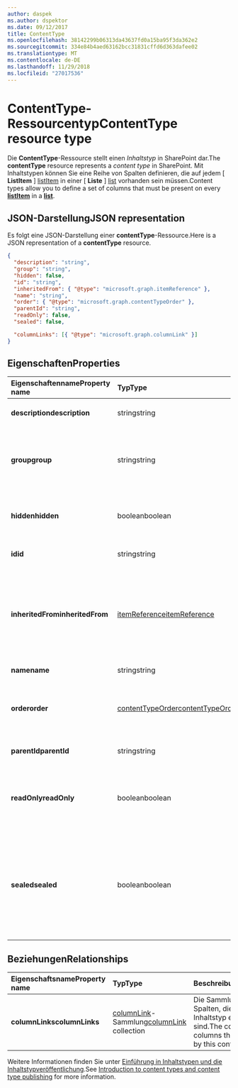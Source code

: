 ```yaml
---
author: daspek
ms.author: dspektor
ms.date: 09/12/2017
title: ContentType
ms.openlocfilehash: 38142299b06313da43637fd0a15ba95f3da362e2
ms.sourcegitcommit: 334e84b4aed63162bcc31831cffd6d363dafee02
ms.translationtype: MT
ms.contentlocale: de-DE
ms.lasthandoff: 11/29/2018
ms.locfileid: "27017536"
---
```

# <a name="contenttype-resource-type"></a><span data-ttu-id="947cf-102">ContentType-Ressourcentyp</span><span class="sxs-lookup"><span data-stu-id="947cf-102">ContentType resource type</span></span>

<span data-ttu-id="947cf-103">Die **ContentType**-Ressource stellt einen _Inhaltstyp_ in SharePoint dar.</span><span class="sxs-lookup"><span data-stu-id="947cf-103">The **contentType** resource represents a _content type_ in SharePoint.</span></span>
<span data-ttu-id="947cf-104">Mit Inhaltstypen können Sie eine Reihe von Spalten definieren, die auf jedem [ **ListItem** ] [ listItem] in einer [ **Liste** ] [list] vorhanden sein müssen.</span><span class="sxs-lookup"><span data-stu-id="947cf-104">Content types allow you to define a set of columns that must be present on every [**listItem**][listItem] in a [**list**][list].</span></span>

[list]: list.md
[listItem]: listitem.md

## <a name="json-representation"></a><span data-ttu-id="947cf-105">JSON-Darstellung</span><span class="sxs-lookup"><span data-stu-id="947cf-105">JSON representation</span></span>

<span data-ttu-id="947cf-106">Es folgt eine JSON-Darstellung einer **contentType**-Ressource.</span><span class="sxs-lookup"><span data-stu-id="947cf-106">Here is a JSON representation of a **contentType** resource.</span></span>
<!-- {
  "blockType": "resource",
 "baseType": "microsoft.graph.entity",
 "@odata.type": "microsoft.graph.contentType" } -->

```json
{
  "description": "string",
  "group": "string",
  "hidden": false,
  "id": "string",
  "inheritedFrom": { "@type": "microsoft.graph.itemReference" },
  "name": "string",
  "order": { "@type": "microsoft.graph.contentTypeOrder" },
  "parentId": "string",
  "readOnly": false,
  "sealed": false,

  "columnLinks": [{ "@type": "microsoft.graph.columnLink" }]
}
```

## <a name="properties"></a><span data-ttu-id="947cf-107">Eigenschaften</span><span class="sxs-lookup"><span data-stu-id="947cf-107">Properties</span></span>

| <span data-ttu-id="947cf-108">Eigenschaftenname</span><span class="sxs-lookup"><span data-stu-id="947cf-108">Property name</span></span>     | <span data-ttu-id="947cf-109">Typ</span><span class="sxs-lookup"><span data-stu-id="947cf-109">Type</span></span>                 | <span data-ttu-id="947cf-110">Beschreibung</span><span class="sxs-lookup"><span data-stu-id="947cf-110">Description</span></span>
|:------------------|:---------------------|:----------------------------------
| <span data-ttu-id="947cf-111">**description**</span><span class="sxs-lookup"><span data-stu-id="947cf-111">**description**</span></span>   | <span data-ttu-id="947cf-112">string</span><span class="sxs-lookup"><span data-stu-id="947cf-112">string</span></span>               | <span data-ttu-id="947cf-113">Der beschreibende Text für das Element.</span><span class="sxs-lookup"><span data-stu-id="947cf-113">The descriptive text for the item.</span></span>
| <span data-ttu-id="947cf-114">**group**</span><span class="sxs-lookup"><span data-stu-id="947cf-114">**group**</span></span>         | <span data-ttu-id="947cf-115">string</span><span class="sxs-lookup"><span data-stu-id="947cf-115">string</span></span>               | <span data-ttu-id="947cf-116">Der Name der Gruppe, der dieser Inhaltstyp angehört.</span><span class="sxs-lookup"><span data-stu-id="947cf-116">The name of the group this content type belongs to.</span></span> <span data-ttu-id="947cf-117">Dadurch können dazugehörige Inhaltstypen einfacher organisiert werden.</span><span class="sxs-lookup"><span data-stu-id="947cf-117">Helps organize related content types.</span></span>
| <span data-ttu-id="947cf-118">**hidden**</span><span class="sxs-lookup"><span data-stu-id="947cf-118">**hidden**</span></span>        | <span data-ttu-id="947cf-119">boolean</span><span class="sxs-lookup"><span data-stu-id="947cf-119">boolean</span></span>              | <span data-ttu-id="947cf-120">Gibt an, ob der Inhaltstyp im Menü 'Neu' der Liste ausgeblendet ist.</span><span class="sxs-lookup"><span data-stu-id="947cf-120">Indicates whether the content type is hidden in the list's 'New' menu.</span></span>
| <span data-ttu-id="947cf-121">**id**</span><span class="sxs-lookup"><span data-stu-id="947cf-121">**id**</span></span>            | <span data-ttu-id="947cf-122">string</span><span class="sxs-lookup"><span data-stu-id="947cf-122">string</span></span>               | <span data-ttu-id="947cf-123">Der eindeutige Bezeichner des Inhaltstyps.</span><span class="sxs-lookup"><span data-stu-id="947cf-123">The unique identifier of the content type.</span></span>
| <span data-ttu-id="947cf-124">**inheritedFrom**</span><span class="sxs-lookup"><span data-stu-id="947cf-124">**inheritedFrom**</span></span> | <span data-ttu-id="947cf-125">[itemReference][]</span><span class="sxs-lookup"><span data-stu-id="947cf-125">[itemReference][]</span></span>    | <span data-ttu-id="947cf-126">Wenn dieses Inhaltstyps aus einem anderen Bereich (z. B. eine Website) übernommen wurde, wird ein Verweis auf das Element angezeigt, in dem der Inhaltstyp definiert ist.</span><span class="sxs-lookup"><span data-stu-id="947cf-126">If this content type is inherited from another scope (like a site), provides a reference to the item where the content type is defined.</span></span>
| <span data-ttu-id="947cf-127">**name**</span><span class="sxs-lookup"><span data-stu-id="947cf-127">**name**</span></span>          | <span data-ttu-id="947cf-128">string</span><span class="sxs-lookup"><span data-stu-id="947cf-128">string</span></span>               | <span data-ttu-id="947cf-129">Der Name des Inhaltstyps.</span><span class="sxs-lookup"><span data-stu-id="947cf-129">The name of the content type.</span></span>
| <span data-ttu-id="947cf-130">**order**</span><span class="sxs-lookup"><span data-stu-id="947cf-130">**order**</span></span>         | <span data-ttu-id="947cf-131">[contentTypeOrder][]</span><span class="sxs-lookup"><span data-stu-id="947cf-131">[contentTypeOrder][]</span></span> | <span data-ttu-id="947cf-132">Gibt die Reihenfolge, in welcher der Inhaltstyp in der Auswahl-Benutzeroberfläche angezeigt wird.</span><span class="sxs-lookup"><span data-stu-id="947cf-132">Specifies the order in which the content type appears in the selection UI.</span></span>
| <span data-ttu-id="947cf-133">**parentId**</span><span class="sxs-lookup"><span data-stu-id="947cf-133">**parentId**</span></span>      | <span data-ttu-id="947cf-134">string</span><span class="sxs-lookup"><span data-stu-id="947cf-134">string</span></span>               | <span data-ttu-id="947cf-135">Der eindeutige Bezeichner des Inhaltstyps.</span><span class="sxs-lookup"><span data-stu-id="947cf-135">The unique identifier of the content type.</span></span>
| <span data-ttu-id="947cf-136">**readOnly**</span><span class="sxs-lookup"><span data-stu-id="947cf-136">**readOnly**</span></span>      | <span data-ttu-id="947cf-137">boolean</span><span class="sxs-lookup"><span data-stu-id="947cf-137">boolean</span></span>              | <span data-ttu-id="947cf-138">`true` gibt an, dass der Inhaltstyp erst geändert werden kann, nachdem der Wert auf `false` festgelegt wurde.</span><span class="sxs-lookup"><span data-stu-id="947cf-138">If `true`, the content type cannot be modified unless this value is first set to `false`.</span></span>
| <span data-ttu-id="947cf-139">**sealed**</span><span class="sxs-lookup"><span data-stu-id="947cf-139">**sealed**</span></span>        | <span data-ttu-id="947cf-140">boolean</span><span class="sxs-lookup"><span data-stu-id="947cf-140">boolean</span></span>              | <span data-ttu-id="947cf-141">`true` gibt an, dass der Inhaltstyp nicht von Benutzern oder über Push-Down-Vorgänge geändert werden kann.</span><span class="sxs-lookup"><span data-stu-id="947cf-141">If `true`, the content type cannot be modified by users or through push-down operations.</span></span> <span data-ttu-id="947cf-142">Nur Websitesammlungsadministratoren können Inhaltstypen versiegeln oder entsiegeln.</span><span class="sxs-lookup"><span data-stu-id="947cf-142">Only site collection administrators can seal or unseal content types.</span></span>

## <a name="relationships"></a><span data-ttu-id="947cf-143">Beziehungen</span><span class="sxs-lookup"><span data-stu-id="947cf-143">Relationships</span></span>

| <span data-ttu-id="947cf-144">Eigenschaftsname</span><span class="sxs-lookup"><span data-stu-id="947cf-144">Property name</span></span>   | <span data-ttu-id="947cf-145">Typ</span><span class="sxs-lookup"><span data-stu-id="947cf-145">Type</span></span>                      | <span data-ttu-id="947cf-146">Beschreibung</span><span class="sxs-lookup"><span data-stu-id="947cf-146">Description</span></span>
|:----------------|:--------------------------|:-------------------------------
| <span data-ttu-id="947cf-147">**columnLinks**</span><span class="sxs-lookup"><span data-stu-id="947cf-147">**columnLinks**</span></span> | <span data-ttu-id="947cf-148">[columnLink][]-Sammlung</span><span class="sxs-lookup"><span data-stu-id="947cf-148">[columnLink][] collection</span></span> | <span data-ttu-id="947cf-149">Die Sammlung von Spalten, die für diesen Inhaltstyp erforderlich sind.</span><span class="sxs-lookup"><span data-stu-id="947cf-149">The collection of columns that are required by this content type</span></span>

<span data-ttu-id="947cf-150">Weitere Informationen finden Sie unter [Einführung in Inhaltstypen und die Inhaltstypveröffentlichung][contentTypeIntro].</span><span class="sxs-lookup"><span data-stu-id="947cf-150">See [Introduction to content types and content type publishing][contentTypeIntro] for more information.</span></span>

[columnLink]: columnlink.md
[contentTypeIntro]: https://support.office.com/en-us/article/Introduction-to-content-types-and-content-type-publishing-e1277a2e-a1e8-4473-9126-91a0647766e5
[itemReference]: itemreference.md
[contentTypeOrder]: contenttypeorder.md

<!-- {
  "type": "#page.annotation",
  "description": "",
  "keywords": "",
  "section": "documentation",
  "tocPath": "Resources/ContentType"
} -->
